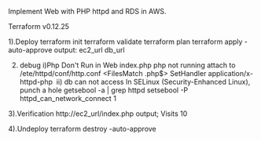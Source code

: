 
Implement Web with PHP httpd and RDS in AWS.

Terraform v0.12.25

1).Deploy
terraform init
terraform validate
terraform plan
terraform apply -auto-approve
output: ec2_url
        db_url
        
2) debug 
i)Php Don't Run in Web index.php
php not running  attach to /ete/httpd/conf/http.conf
<FilesMatch \.php$>
​SetHandler application/x-httpd-php
​</FilesMatch>
ii) db can not access 
In SELinux (Security-Enhanced Linux), punch a hole
getsebool -a | grep httpd
setsebool -P httpd_can_network_connect 1

3).Verification
http://ec2_url/index.php
output;
    Visits 10

4).Undeploy
terraform destroy -auto-approve

